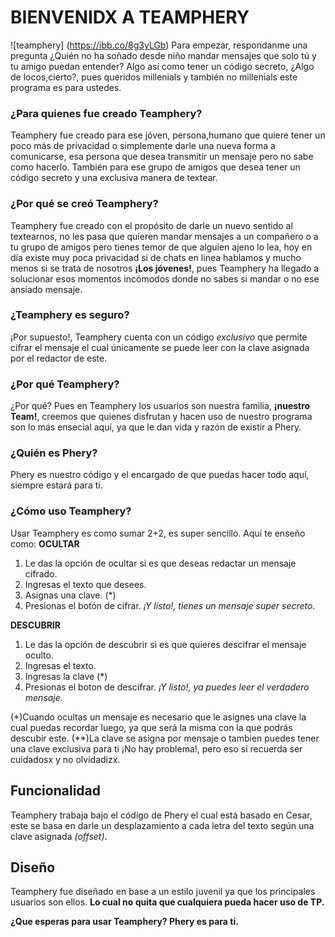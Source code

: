 # BIENVENIDX A TEAMPHERY

![teamphery] (https://ibb.co/8g3yLGb)
Para empezar, respondanme una pregunta ¿Quién no ha soñado desde niño mandar mensajes que solo tú y tu amigo puedan entender? Algo así como tener un código secreto, ¿Algo de locos,cierto?, pues queridos millenials y también no millenials este programa es para ustedes.

### ¿Para quienes fue creado Teamphery?
Teamphery fue creado para ese jóven, persona,humano que quiere tener un poco más de privacidad o simplemente darle una nueva forma a comunicarse, esa persona que desea transmitir un mensaje pero no sabe como hacerlo. También para ese grupo de amigos que desea tener un código secreto y una exclusiva manera de textear.

### ¿Por qué se creó Teamphery?
Teamphery fue creado con el propósito de darle un nuevo sentido al textearnos, no les pasa que quieren mandar mensajes a un compañero o a tu grupo de amigos pero tienes temor de que alguien ajeno lo lea, hoy en día existe muy poca privacidad si de chats en linea hablamos y mucho menos si se trata de nosotros **¡Los jóvenes!**, pues Teamphery ha llegado a solucionar esos momentos incómodos donde no sabes si mandar o no ese ansiado mensaje.

### ¿Teamphery es seguro?
¡Por supuesto!, Teamphery cuenta con un código *exclusivo* que permite cifrar el mensaje el cual únicamente se puede leer con la clave asignada por el redactor de este.

### ¿Por qué Teamphery?
¿Por qué? Pues en Teamphery los usuarios son nuestra familia, **¡nuestro Team!**, creemos que quienes disfrutan y hacen uso de nuestro programa son lo más ensecial aquí, ya que le dan vida y razón de existir a Phery.

### ¿Quién es Phery?
Phery es nuestro código y el encargado de que puedas hacer todo aquí, siempre estará para ti.

### ¿Cómo uso Teamphery?
Usar Teamphery es como sumar 2+2, es super sencillo. Aquí te enseño como:
**OCULTAR**
1. Le das la opción de ocultar si es que deseas redactar un mensaje cifrado.
2. Ingresas el texto que desees.
3. Asignas una clave. (*)
4. Presionas el botón de cifrar.
*¡Y listo!, tienes un mensaje super secreto.*

**DESCUBRIR**
1. Le das la opción de descubrir si es que quieres descifrar el mensaje oculto.
2. Ingresas el texto.
3. Ingresas la clave (*)
4. Presionas el boton de descifrar.
*¡Y listo!, ya puedes leer el verdadero mensaje.*

(*)Cuando ocultas un mensaje es necesario que le asignes una clave la cual puedas recordar luego, ya que será la misma con la que podrás descubir este.
(**)La clave se asigna por mensaje o tambien puedes tener una clave exclusiva para ti ¡No hay problema!, pero eso sí recuerda ser cuidadosx y no olvidadizx.

## Funcionalidad
Teamphery trabaja bajo el código de Phery el cual está basado en Cesar, este se basa en darle un desplazamiento a cada letra del texto según una clave asignada *(offset)*.

## Diseño
Teamphery fue diseñado en base a un estilo juvenil ya que los principales usuarios son ellos. **Lo cual no quita que cualquiera pueda hacer uso de TP.**

**¿Que esperas para usar Teamphery?
Phery es para ti.**
